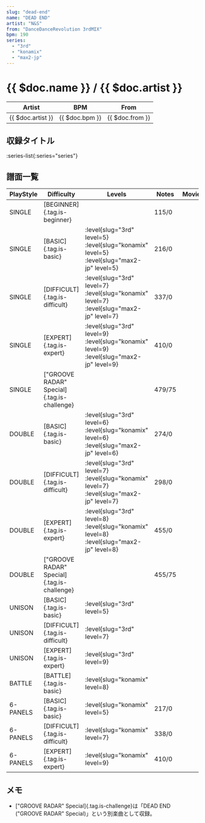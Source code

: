 ```yaml
---
slug: "dead-end"
name: "DEAD END"
artist: "N&S"
from: "DanceDanceRevolution 3rdMIX"
bpm: 190
series:
  - "3rd"
  - "konamix"
  - "max2-jp"
---
```


# {{ $doc.name }} / {{ $doc.artist }}

|Artist|BPM|From|
|------|---|----|
|{{ $doc.artist }}|{{ $doc.bpm }}|{{ $doc.from }}|

## 収録タイトル

:series-list{:series="series"}

## 譜面一覧

|PlayStyle|Difficulty|Levels|Notes|Movie|
|---------|----------|------|-----|-----|
|SINGLE|[BEGINNER]{.tag.is-beginner}||115/0||
|SINGLE|[BASIC]{.tag.is-basic}|:level{slug="3rd" level=5} :level{slug="konamix" level=5} :level{slug="max2-jp" level=5}|216/0||
|SINGLE|[DIFFICULT]{.tag.is-difficult}|:level{slug="3rd" level=7} :level{slug="konamix" level=7} :level{slug="max2-jp" level=7}|337/0||
|SINGLE|[EXPERT]{.tag.is-expert}|:level{slug="3rd" level=9} :level{slug="konamix" level=9} :level{slug="max2-jp" level=9}|410/0||
|SINGLE|["GROOVE RADAR" Special]{.tag.is-challenge}||479/75||
|DOUBLE|[BASIC]{.tag.is-basic}|:level{slug="3rd" level=6} :level{slug="konamix" level=6} :level{slug="max2-jp" level=6}|274/0||
|DOUBLE|[DIFFICULT]{.tag.is-difficult}|:level{slug="3rd" level=7} :level{slug="konamix" level=7} :level{slug="max2-jp" level=7}|298/0||
|DOUBLE|[EXPERT]{.tag.is-expert}|:level{slug="3rd" level=8} :level{slug="konamix" level=8} :level{slug="max2-jp" level=8}|455/0||
|DOUBLE|["GROOVE RADAR" Special]{.tag.is-challenge}||455/75||
|UNISON|[BASIC]{.tag.is-basic}|:level{slug="3rd" level=5}|||
|UNISON|[DIFFICULT]{.tag.is-difficult}|:level{slug="3rd" level=7}|||
|UNISON|[EXPERT]{.tag.is-expert}|:level{slug="3rd" level=9}|||
|BATTLE|[BATTLE]{.tag.is-basic}|:level{slug="konamix" level=8}|||
|6-PANELS|[BASIC]{.tag.is-basic}|:level{slug="konamix" level=5}|217/0||
|6-PANELS|[DIFFICULT]{.tag.is-difficult}|:level{slug="konamix" level=7}|338/0||
|6-PANELS|[EXPERT]{.tag.is-expert}|:level{slug="konamix" level=9}|410/0||

## メモ

- ["GROOVE RADAR" Special]{.tag.is-challenge}は「DEAD END ("GROOVE RADAR" Special)」という別楽曲として収録。
